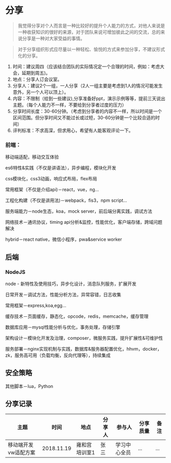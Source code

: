 # 分享

> 我觉得分享对个人而言是一种比较好的提升个人能力的方式，对他人来说是一种收获知识的很好的来源，对于团队来说可增加彼此之间的交流，总的来说分享是一种对大家受益的事情。

>  对于分享组织形式应尽量以一种轻松、愉悦的方式来参加分享，不建议形式化的分享。

1. 时间：建议周四（应该结合团队的实际情况定一个合理的时间，例如：考虑大会，延期到周五)。
2. 地点：分享人订会议室。
3. 分享人：建议2个一组，一人分享（2人一组主要是考虑到1人的情况可能发生意外，另一个人可以顶上）。
4. 内容：不限制（给到一些建议),分享准备好ppt，演示示例等等，提前三天说出主题。（每个人能力不一样，不要给到分享者过度的压力）
5. 分享时间长度：30-60分钟。（考虑到分享者的内容不一样，所以时间是一个区间范围。但分享时间又不能过长或过短，30-60分钟是一个比较合适的时间）
6. 评判标准：不求高深，但求用心，希望有人能客观评论一下。


### 前端：

移动端适配，移动交互体验  

es6特性&实践（不仅是讲语法），异步编程，模块化开发

css模块化，css3动画，响应式布局，flex布局

常用框架（不仅是介绍api)－react，vue，ng...

工程化构建（不仅是讲用法)－webpack，fis3，npm script...

服务端能力－node生态，koa，mock server，前后端分离实践，调试方法

网络技术－通讯协议，timing api分析&监控，性能优化，客户端存储，跨域问题解决

hybrid－react native，微信小程序，pwa&service worker

## 后端

### NodeJS

node - 新特性及使用技巧，异步化设计，消息队列服务，扩展开发

日常开发－调试方法，性能分析方法，异常容错，日志收集

常用框架－express,koa,egg...

缓存技术－页面缓存，静态化，opcode，redis，memcache，缓存管理

数据库应用－mysql性能分析与优化，事务处理，存储引擎

架构设计－模块化开发及治理，composer，微服务实践，提升扩展性&可维护性

服务部署－nginx实现机制与实践，数据库&服务器配置优化，hhvm，docker，zk，服务高可用（负载均衡，反向代理等），持续集成

## 安全策略
其他脚本－lua，Python

## 分享记录

|主题|时间|地点|分享人|参与人|分享质量|备注|
|---|---|---|---|---|---|---|
|移动端开发vw适配方案|2018.11.19|雍和宫培训室1|张三|学习中心全员| ... | ... |
